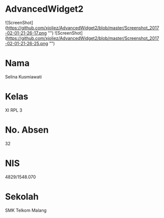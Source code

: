 # AdvancedWidget2
![ScreenShot] (https://github.com/xjoliez/AdvancedWidget2/blob/master/Screenshot_2017-02-01-21-26-17.png "")
![ScreenShot] (https://github.com/xjoliez/AdvancedWidget2/blob/master/Screenshot_2017-02-01-21-26-25.png "")
# Nama 
Selina Kusmiawati
# Kelas 
XI RPL 3
# No. Absen 
32
# NIS 
4829/1548.070
# Sekolah 
SMK Telkom Malang
